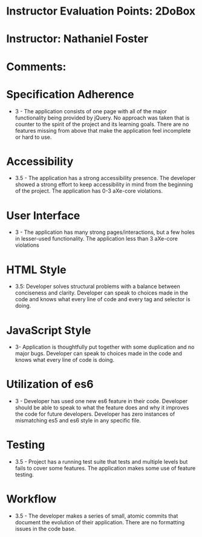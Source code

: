 # Instructor Evaluation Points: 2DoBox
# Instructor: Nathaniel Foster
# Comments:

# Specification Adherence

* 3 - The application consists of one page with all of the major functionality being provided by jQuery. No approach was taken that is counter to the spirit of the project and its learning goals. There are no features missing from above that make the application feel incomplete or hard to use.


# Accessibility

* 3.5 - The application has a strong accessibility presence. The developer showed a strong effort to keep accessibility in mind from the beginning of the project. The application has 0-3 aXe-core violations.


# User Interface

* 3 - The application has many strong pages/interactions, but a few holes in lesser-used functionality. The application less than 3 aXe-core violations


# HTML Style

* 3.5: Developer solves structural problems with a balance between conciseness and clarity. Developer can speak to choices made in the code and knows what every line of code and every tag and selector is doing.


# JavaScript Style

* 3- Application is thoughtfully put together with some duplication and no major bugs. Developer can speak to choices made in the code and knows what every line of code is doing.


# Utilization of es6

* 3 - Developer has used one new es6 feature in their code. Developer should be able to speak to what the feature does and why it improves the code for future developers. Developer has zero instances of mismatching es5 and es6 style in any specific file.


# Testing

* 3.5 - Project has a running test suite that tests and multiple levels but fails to cover some features. The application makes some use of feature testing.


# Workflow

* 3.5 - The developer makes a series of small, atomic commits that document the evolution of their application. There are no formatting issues in the code base.
